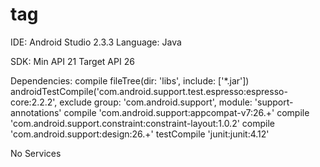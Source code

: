 # tag

IDE: Android Studio 2.3.3
Language: Java

SDK: Min API 21
     Target API 26

Dependencies: 
    compile fileTree(dir: 'libs', include: ['*.jar'])
    androidTestCompile('com.android.support.test.espresso:espresso-core:2.2.2', 
    exclude group: 'com.android.support', module: 'support-annotations'
    compile 'com.android.support:appcompat-v7:26.+'
    compile 'com.android.support.constraint:constraint-layout:1.0.2'
    compile 'com.android.support:design:26.+'
    testCompile 'junit:junit:4.12'
    
No Services
